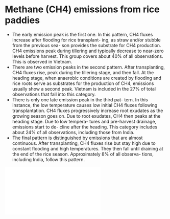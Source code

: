 # Methane (CH4) emissions from rice paddies

- The early emission peak is the first one. In this pattern,
CH4 fluxes increase after flooding for rice transplant-
ing, as straw and/or stubble from the previous sea-
son provides the substrate for CH4 production. CH4
emissions peak during tillering and typically decrease
to near-zero levels before harvest. This group covers
about 40% of all observations. This is observed in
Vietnam.
- There are two emission peaks in the second pattern.
After transplanting, CH4 fluxes rise, peak during the
tillering stage, and then fall. At the heading stage,
when anaerobic conditions are created by flooding and
rice roots serve as substrates for the production of
CH4, emissions usually show a second peak. Vietnam
is included in the 27% of total observations that fall
into this category.
- There is only one late emission peak in the third pat-
tern. In this instance, the low temperature causes
low initial CH4 fluxes following transplantation. CH4
fluxes progressively increase root exudates as the
growing season goes on. Due to root exudates, CH4
then peaks at the heading stage. Due to low tempera-
tures and pre-harvest drainage, emissions start to de-
cline after the heading. This category includes about
24% of all observations, including those from India.
- The final pattern is distinguished by emissions that are
almost continuous. After transplanting, CH4 fluxes
rise but stay high due to constant flooding and high
temperatures. They then fall until draining at the end
of the rice season. Approximately 8% of all observa-
tions, including India, follow this pattern.

![Example Image](images/Local-explanations.pdf)




